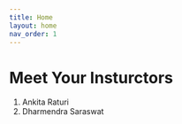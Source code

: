 ```yaml
---
title: Home
layout: home
nav_order: 1
---
```


# Meet Your Insturctors

1. Ankita Raturi
2. Dharmendra Saraswat
